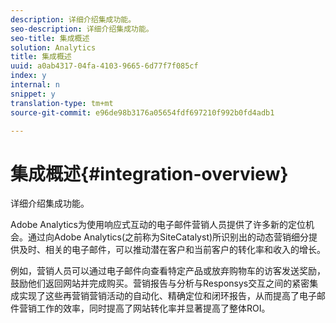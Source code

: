 ```yaml
---
description: 详细介绍集成功能。
seo-description: 详细介绍集成功能。
seo-title: 集成概述
solution: Analytics
title: 集成概述
uuid: a0ab4317-04fa-4103-9665-6d77f7f085cf
index: y
internal: n
snippet: y
translation-type: tm+mt
source-git-commit: e96de98b3176a05654fdf697210f992b0fd4adb1

---
```



# 集成概述{#integration-overview}

详细介绍集成功能。

Adobe Analytics为使用响应式互动的电子邮件营销人员提供了许多新的定位机会。通过向Adobe Analytics(之前称为SiteCatalyst)所识别出的动态营销细分提供及时、相关的电子邮件，可以推动潜在客户和当前客户的转化率和收入的增长。

例如，营销人员可以通过电子邮件向查看特定产品或放弃购物车的访客发送奖励，鼓励他们返回网站并完成购买。营销报告与分析与Responsys交互之间的紧密集成实现了这些再营销营销活动的自动化、精确定位和闭环报告，从而提高了电子邮件营销工作的效率，同时提高了网站转化率并显著提高了整体ROI。
